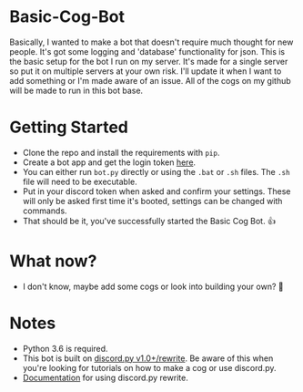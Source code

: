 # Basic-Cog-Bot

Basically, I wanted to make a bot that doesn't require much thought for new people. It's got some logging and 'database' functionality for json. This is the basic setup for the bot I run on my server. It's made for a single server so put it on multiple servers at your own risk. I'll update it when I want to add something or I'm made aware of an issue. All of the cogs on my github will be made to run in this bot base.

# Getting Started
- Clone the repo and install the requirements with `pip`.
- Create a bot app and get the login token [here](https://discordapp.com/developers/applications/).
- You can either run `bot.py` directly or using the `.bat` or `.sh` files. The `.sh` file will need to be executable.
- Put in your discord token when asked and confirm your settings. These will only be asked first time it's booted, settings can be changed with commands.
- That should be it, you've successfully started the Basic Cog Bot. 👍

# What now?
- I don't know, maybe add some cogs or look into building your own? 🤷‍

# Notes
- Python 3.6 is required.
- This bot is built on [discord.py v1.0+/rewrite](https://github.com/Rapptz/discord.py). Be aware of this when you're looking for tutorials on how to make a cog or use discord.py.
- [Documentation](https://discordpy.readthedocs.io/en/latest/) for using discord.py rewrite.

